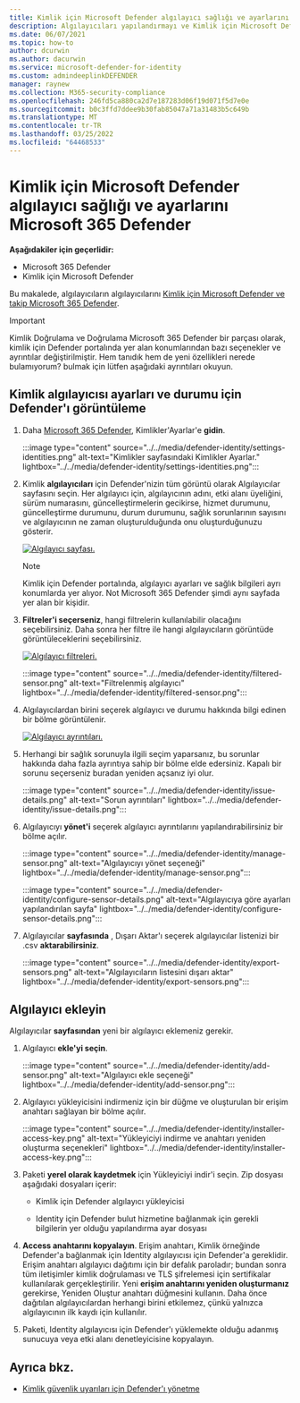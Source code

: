 ```yaml
---
title: Kimlik için Microsoft Defender algılayıcı sağlığı ve ayarlarını Microsoft 365 Defender
description: Algılayıcıları yapılandırmayı ve Kimlik için Microsoft Defender durumlarını takip etmeyi Microsoft 365 Defender
ms.date: 06/07/2021
ms.topic: how-to
author: dcurwin
ms.author: dacurwin
ms.service: microsoft-defender-for-identity
ms.custom: admindeeplinkDEFENDER
manager: raynew
ms.collection: M365-security-compliance
ms.openlocfilehash: 246fd5ca880ca2d7e187283d06f19d071f5d7e0e
ms.sourcegitcommit: b0c3ffd7ddee9b30fab85047a71a31483b5c649b
ms.translationtype: MT
ms.contentlocale: tr-TR
ms.lasthandoff: 03/25/2022
ms.locfileid: "64468533"
---
```

# <a name="microsoft-defender-for-identity-sensor-health-and-settings-in-microsoft-365-defender"></a>Kimlik için Microsoft Defender algılayıcı sağlığı ve ayarlarını Microsoft 365 Defender

**Aşağıdakiler için geçerlidir:**

- Microsoft 365 Defender
- Kimlik için Microsoft Defender

Bu makalede, algılayıcıların algılayıcılarını [Kimlik için Microsoft Defender ve](/defender-for-identity) [takip Microsoft 365 Defender](/microsoft-365/security/defender/overview-security-center).

>[!IMPORTANT]
>Kimlik Doğrulama ve Doğrulama Microsoft 365 Defender bir parçası olarak, kimlik için Defender portalında yer alan konumlarından bazı seçenekler ve ayrıntılar değiştirilmiştir. Hem tanıdık hem de yeni özellikleri nerede bulamıyorum? bulmak için lütfen aşağıdaki ayrıntıları okuyun.

## <a name="view-defender-for-identity-sensor-settings-and-status"></a>Kimlik algılayıcısı ayarları ve durumu için Defender'ı görüntüleme

1. Daha <a href="https://go.microsoft.com/fwlink/p/?linkid=2077139" target="_blank">Microsoft 365 Defender</a>, Kimlikler'Ayarlar'e **gidin**.

   :::image type="content" source="../../media/defender-identity/settings-identities.png" alt-text="Kimlikler sayfasındaki Kimlikler Ayarlar." lightbox="../../media/defender-identity/settings-identities.png":::

1. Kimlik **algılayıcıları** için Defender'nizin tüm görüntü olarak Algılayıcılar sayfasını seçin. Her algılayıcı için, algılayıcının adını, etki alanı üyeliğini, sürüm numarasını, güncelleştirmelerin gecikirse, hizmet durumunu, güncelleştirme durumunu, durum durumunu, sağlık sorunlarının sayısını ve algılayıcının ne zaman oluşturulduğunda onu oluşturduğunuzu gösterir.

    [![Algılayıcı sayfası.](../../media/defender-identity/sensor-page.png)](../../media/defender-identity/sensor-page.png#lightbox)

    >[!NOTE]
    >Kimlik için Defender portalında, algılayıcı ayarları ve sağlık bilgileri ayrı konumlarda yer alıyor. Not Microsoft 365 Defender şimdi aynı sayfada yer alan bir kişidir.

1. **Filtreler'i seçerseniz**, hangi filtrelerin kullanılabilir olacağını seçebilirsiniz. Daha sonra her filtre ile hangi algılayıcıların görüntüde görüntüleceklerini seçebilirsiniz.

    [![Algılayıcı filtreleri.](../../media/defender-identity/sensor-filters.png)](../../media/defender-identity/sensor-filters.png#lightbox)

    :::image type="content" source="../../media/defender-identity/filtered-sensor.png" alt-text="Filtrelenmiş algılayıcı" lightbox="../../media/defender-identity/filtered-sensor.png":::

1. Algılayıcılardan birini seçerek algılayıcı ve durumu hakkında bilgi edinen bir bölme görüntülenir.

    [![Algılayıcı ayrıntıları.](../../media/defender-identity/sensor-details.png)](../../media/defender-identity/sensor-details.png#lightbox)

1. Herhangi bir sağlık sorunuyla ilgili seçim yaparsanız, bu sorunlar hakkında daha fazla ayrıntıya sahip bir bölme elde edersiniz. Kapalı bir sorunu seçerseniz buradan yeniden açsanız iyi olur.

   :::image type="content" source="../../media/defender-identity/issue-details.png" alt-text="Sorun ayrıntıları" lightbox="../../media/defender-identity/issue-details.png":::
    

1. Algılayıcıyı **yönet'i** seçerek algılayıcı ayrıntılarını yapılandırabilirsiniz bir bölme açılır.

   :::image type="content" source="../../media/defender-identity/manage-sensor.png" alt-text="Algılayıcıyı yönet seçeneği" lightbox="../../media/defender-identity/manage-sensor.png":::

   :::image type="content" source="../../media/defender-identity/configure-sensor-details.png" alt-text="Algılayıcıya göre ayarları yapılandırılan sayfa" lightbox="../../media/defender-identity/configure-sensor-details.png":::

1. Algılayıcılar **sayfasında** , Dışarı Aktar'ı seçerek algılayıcılar listenizi bir .csv **aktarabilirsiniz**.

   :::image type="content" source="../../media/defender-identity/export-sensors.png" alt-text="Algılayıcıların listesini dışarı aktar" lightbox="../../media/defender-identity/export-sensors.png":::

## <a name="add-a-sensor"></a>Algılayıcı ekleyin

Algılayıcılar **sayfasından** yeni bir algılayıcı eklemeniz gerekir.

1. Algılayıcı **ekle'yi seçin**.

   :::image type="content" source="../../media/defender-identity/add-sensor.png" alt-text="Algılayıcı ekle seçeneği" lightbox="../../media/defender-identity/add-sensor.png":::

1. Algılayıcı yükleyicisini indirmeniz için bir düğme ve oluşturulan bir erişim anahtarı sağlayan bir bölme açılır.

   :::image type="content" source="../../media/defender-identity/installer-access-key.png" alt-text="Yükleyiciyi indirme ve anahtarı yeniden oluşturma seçenekleri" lightbox="../../media/defender-identity/installer-access-key.png":::

1. Paketi **yerel olarak kaydetmek** için Yükleyiciyi indir'i seçin. Zip dosyası aşağıdaki dosyaları içerir:

    - Kimlik için Defender algılayıcı yükleyicisi

    - Identity için Defender bulut hizmetine bağlanmak için gerekli bilgilerin yer olduğu yapılandırma ayar dosyası

1. **Access anahtarını kopyalayın**. Erişim anahtarı, Kimlik örneğinde Defender'a bağlanmak için Identity algılayıcısı için Defender'a gereklidir. Erişim anahtarı algılayıcı dağıtımı için bir defalık paroladır; bundan sonra tüm iletişimler kimlik doğrulaması ve TLS şifrelemesi için sertifikalar kullanılarak gerçekleştirilir. Yeni **erişim anahtarını yeniden oluşturmanız** gerekirse, Yeniden Oluştur anahtarı düğmesini kullanın. Daha önce dağıtılan algılayıcılardan herhangi birini etkilemez, çünkü yalnızca algılayıcının ilk kaydı için kullanılır.

1. Paketi, Identity algılayıcısı için Defender'ı yüklemekte olduğu adanmış sunucuya veya etki alanı denetleyicisine kopyalayın.

## <a name="see-also"></a>Ayrıca bkz.

- [Kimlik güvenlik uyarıları için Defender'ı yönetme](manage-security-alerts.md)
